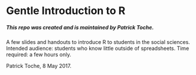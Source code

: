 Gentle Introduction to R
========================================================

##### This repo was created and is maintained by Patrick Toche.

A few slides and handouts to introduce R to students in the social sciences. Intended audience: students who know little outside of spreadsheets. Time required: a few hours only. 

Patrick Toche, 8 May 2017.